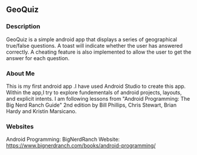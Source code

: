 ## GeoQuiz
### Description
GeoQuiz is a simple android app that displays a series of geographical true/false questions. A toast will indicate whether the user has answered correctly. A cheating feature is also implemented to allow the user to get the answer for each question. 

### About Me
This is my first android app .I have used Android Studio to create this app. Within the app,I try to explore fundementals of android projects, layouts, and explicit intents. 
I am following lessons from "Android Programming: The Big Nerd Ranch Guide" 2nd edition by Bill Phillips, Chris Stewart, Brian Hardy and Kristin Marsicano. 

### Websites
Android Programming: BigNerdRanch Website: https://www.bignerdranch.com/books/android-programming/
